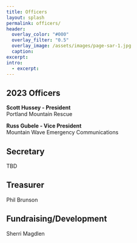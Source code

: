 ```yaml
---
title: Officers
layout: splash
permalink: officers/
header:
  overlay_color: "#000"
  overlay_filter: "0.5"
  overlay_image: /assets/images/page-sar-1.jpg
  caption:
excerpt:
intro: 
  - excerpt:
---
```


## 2023 Officers

**Scott Hussey - President**<br>
Portland Mountain Rescue

**Russ Gubele - Vice President**<br>
Mountain Wave Emergency Communications

## Secretary
TBD

## Treasurer
Phil Brunson

## Fundraising/Development
Sherri Magdlen